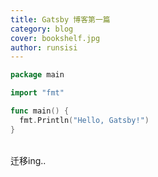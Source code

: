 ```yaml
---
title: Gatsby 博客第一篇
category: blog
cover: bookshelf.jpg
author: runsisi
---
```


```go
package main

import "fmt"

func main() {
  fmt.Println("Hello, Gatsby!")
}
```
\
迁移ing..
